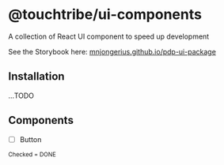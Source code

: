 # @touchtribe/ui-components

A collection of React UI component to speed up development

See the Storybook here: [mnjongerius.github.io/pdp-ui-package](https://mnjongerius.github.io/pdp-ui-package)

## Installation

...TODO

## Components

- [ ] Button

<sub>Checked = DONE</sub>
